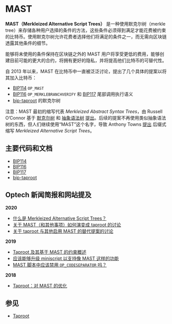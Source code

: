 # MAST

**MAST（Merkleized Alternative Script Trees）** 是一种使用默克尔树（merkle tree）来存储各种用户选择的条件的方法，这些条件必须得到满足才能花费被约束的比特币。使用默克尔树允许花费者选择他们将满足的条件之一，而无需向区块链透露其他条件的细节。

能够将未使用的条件保持在区块链之外的 MAST 用户将享受更低的费用，能够创建目前可能的更大的合约，将拥有更好的隐私，并将提高他们比特币的可替代性。

自 2013 年以来，MAST 在比特币中一直被泛泛讨论，提出了几个具体的提案以将其加入比特币：

* [BIP114](https://github.com/bitcoin/bips/blob/master/bip-0114.mediawiki) `OP_MAST`
* [BIP116](https://github.com/bitcoin/bips/blob/master/bip-0116.mediawiki) `OP_MERKLEBRANCHVERIFY` 和 [BIP117](https://github.com/bitcoin/bips/blob/master/bip-0117.mediawiki) 尾部调用执行语义
* [bip-taproot](https://github.com/bitcoin/bips/blob/master/bip-0341.mediawiki) 的默克尔树

注意：MAST 最初的缩写代表 _Merkleized Abstract Syntax Trees_，由 Russell O’Connor 基于 [默克尔树](https://en.wikipedia.org/wiki/Merkle\_tree) 和 [抽象语法树](https://en.wikipedia.org/wiki/Abstract\_syntax\_tree) [提出](https://bitcointalk.org/index.php?topic=255145.msg2757327#msg2757327)。后续的提案不再使用类似抽象语法树的东西，但人们继续使用“MAST”这个名字，导致 Anthony Towns [提出](https://lists.linuxfoundation.org/pipermail/bitcoin-dev/2018-November/016500.html) 后缀式缩写 _Merkleized Alternative Script Trees_。

## 主要代码和文档

* [BIP114](https://github.com/bitcoin/bips/blob/master/bip-0114.mediawiki)
* [BIP116](https://github.com/bitcoin/bips/blob/master/bip-0116.mediawiki)
* [BIP117](https://github.com/bitcoin/bips/blob/master/bip-0117.mediawiki)
* [bip-taproot](https://github.com/bitcoin/bips/blob/master/bip-0341.mediawiki)

## Optech 新闻简报和网站提及

**2020**

* [什么是 Merkleized Alternative Script Trees？](https://bitcoinops.org/en/newsletters/2020/10/28/#what-are-merklized-alternative-script-trees)
* [关于 MAST（和其他事项）如何演变成 taproot 的讨论](https://bitcoinops.org/en/newsletters/2020/08/05/#bip-taproot)
* [关于 taproot 与其他启用 MAST 的替代提案的讨论](https://bitcoinops.org/en/newsletters/2020/02/19/#discussion-about-taproot-versus-alternatives)

**2019**

* [Taproot 及其基于 MAST 的约束概述](https://bitcoinops.org/en/newsletters/2019/05/14/#overview-of-the-taproot--tapscript-proposed-bips)
* [应该能够升级 miniscript 以支持像 MAST 这样的功能](https://bitcoinops.org/en/newsletters/2019/02/05/#miniscript)
* [MAST 脚本中应该禁用 `OP_CODESEPARATOR` 吗？](https://bitcoinops.org/en/newsletters/2019/01/08/#continued-sighash-discussion)

**2018**

* [Taproot：对 MAST 的优化](https://bitcoinops.org/en/newsletters/2018/12/28/#taproot)

## 参见

* [Taproot](https://bitcoinops.org/en/topics/taproot/)
